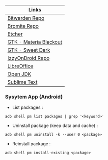 
| Links |
| --- |
| [Bitwarden Repo](https://mobileapp.bitwarden.com/fdroid/repo?fingerprint=BC54EA6FD1CD5175BCCCC47C561C5726E1C3ED7E686B6DB4B18BAC843A3EFE6C) |
| [Bromite Repo](https://fdroid.bromite.org/fdroid/repo?fingerprint=E1EE5CD076D7B0DC84CB2B45FB78B86DF2EB39A3B6C56BA3DC292A5E0C3B9504) |
| [Etcher](https://github.com/balena-io/etcher/releases/latest) |
| [GTK - Materia Blackout](https://www.xfce-look.org/p/1381066/) |
| [GTK - Sweet Dark](https://www.xfce-look.org/p/1253385/) |
| [IzzyOnDroid Repo](https://apt.izzysoft.de/fdroid/repo?fingerprint=3BF0D6ABFEAE2F401707B6D966BE743BF0EEE49C2561B9BA39073711F628937A) |
| [LibreOffice](https://www.libreoffice.org/download/appimage/) |
| [Open JDK](https://jdk.java.net/) |
| [Sublime Text](https://www.sublimetext.com/download) |


### Sysytem App (Android)
- List packages :
```
adb shell pm list packages | grep '<keyword>'
```
- Uninstall package (keep data and cache) :
```
adb shell pm uninstall -k --user 0 <package>
```
- Reinstall package :
```
adb shell pm install-existing <package>
```

